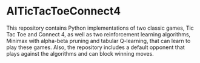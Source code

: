 # AITicTacToeConnect4
This repository contains Python implementations of two classic games, Tic Tac Toe and Connect 4, as well as two reinforcement learning algorithms, Minimax with alpha-beta pruning and tabular Q-learning, that can learn to play these games. Also, the repository includes a default opponent that plays against the algorithms and can block winning moves.

